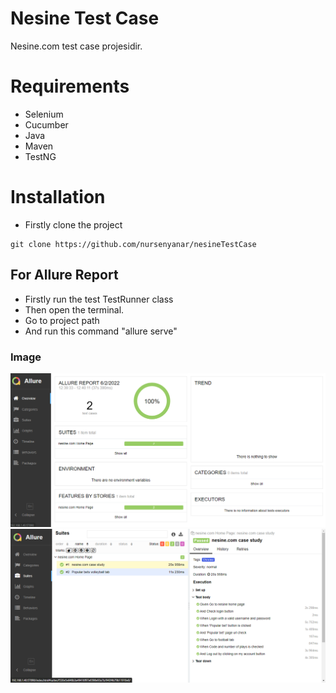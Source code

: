 # Nesine Test Case
Nesine.com test case projesidir.

# Requirements
* Selenium
* Cucumber
* Java 
* Maven
* TestNG

# Installation

* Firstly clone the project
```
git clone https://github.com/nursenyanar/nesineTestCase
```

## For Allure Report

* Firstly run the test TestRunner class
* Then open the terminal.
* Go to project path
* And run this command "allure serve"

### Image
![AllureReport](/allure-results/allure-report-1.png)
![AllureReport1](/allure-results/allure-report-2.png)
